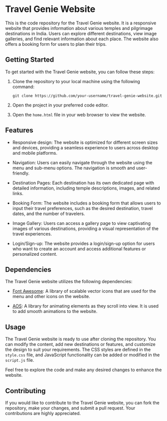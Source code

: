 # Travel Genie Website

This is the code repository for the Travel Genie website. It is a responsive website that provides information about various temples and pilgrimage destinations in India. Users can explore different destinations, view image galleries, and find relevant information about each place. The website also offers a booking form for users to plan their trips.


## Getting Started

To get started with the Travel Genie website, you can follow these steps:

1. Clone the repository to your local machine using the following command:
   ```
   git clone https://github.com/your-username/travel-genie-website.git
   ```

2. Open the project in your preferred code editor.

3. Open the `home.html` file in your web browser to view the website.

## Features

- Responsive design: The website is optimized for different screen sizes and devices, providing a seamless experience to users across desktop and mobile platforms.

- Navigation: Users can easily navigate through the website using the menu and sub-menu options. The navigation is smooth and user-friendly.

- Destination Pages: Each destination has its own dedicated page with detailed information, including temple descriptions, images, and related links.

- Booking Form: The website includes a booking form that allows users to input their travel preferences, such as the desired destination, travel dates, and the number of travelers.

- Image Gallery: Users can access a gallery page to view captivating images of various destinations, providing a visual representation of the travel experiences.

- Login/Sign-up: The website provides a login/sign-up option for users who want to create an account and access additional features or personalized content.

## Dependencies

The Travel Genie website utilizes the following dependencies:

- [Font Awesome](https://fontawesome.com/): A library of scalable vector icons that are used for the menu and other icons on the website.

- [AOS](https://github.com/michalsnik/aos): A library for animating elements as they scroll into view. It is used to add smooth animations to the website.

## Usage

The Travel Genie website is ready to use after cloning the repository. You can modify the content, add new destinations or features, and customize the design to suit your requirements. The CSS styles are defined in the `style.css` file, and JavaScript functionality can be added or modified in the `script.js` file.

Feel free to explore the code and make any desired changes to enhance the website.

## Contributing

If you would like to contribute to the Travel Genie website, you can fork the repository, make your changes, and submit a pull request. Your contributions are highly appreciated.
